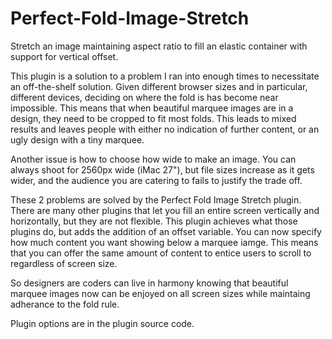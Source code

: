 Perfect-Fold-Image-Stretch
==========================

Stretch an image maintaining aspect ratio to fill an elastic container with support for vertical offset.

This plugin is a solution to a problem I ran into enough times to necessitate an off-the-shelf solution. Given different browser sizes and in particular, different devices, deciding on where the fold is has become near impossible. This means that when beautiful marquee images are in a design, they need to be cropped to fit most folds. This leads to mixed results and leaves people with either no indication of further content, or an ugly design with a tiny marquee.

Another issue is how to choose how wide to make an image. You can always shoot for 2560px wide (iMac 27"), but file sizes increase as it gets wider, and the audience you are catering to fails to justify the trade off.

These 2 problems are solved by the Perfect Fold Image Stretch plugin. There are many other plugins that let you fill an entire screen vertically and horizontally, but they are not flexible. This plugin achieves what those plugins do, but adds the addition of an offset variable. You can now specify how much content you want showing below a marquee iamge. This means that you can offer the same amount of content to entice users to scroll to regardless of screen size. 

So designers are coders can live in harmony knowing that beautiful marquee images now can be enjoyed on all screen sizes while maintaing adherance to the fold rule.

Plugin options are in the plugin source code.
